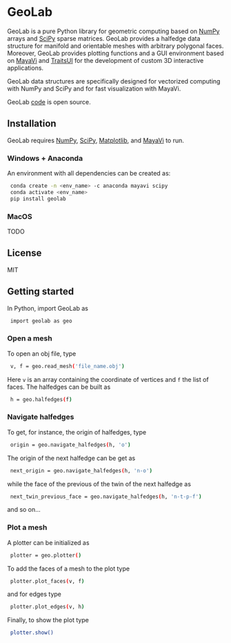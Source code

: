 # GeoLab

GeoLab is a pure Python library for geometric computing based on [NumPy](https://numpy.org/) arrays and [SciPy](https://www.scipy.org/) sparse matrices.
GeoLab provides a halfedge data structure for manifold and orientable meshes with arbitrary polygonal faces.
Moreover, GeoLab provides plotting functions and a GUI environment based on [MayaVi](https://docs.enthought.com/mayavi/mayavi/) and [TraitsUI](https://docs.enthought.com/traitsui/) for the development of custom 3D interactive applications.

GeoLab data structures are specifically designed for vectorized computing with NumPy and SciPy and for fast visualization with MayaVi.

GeoLab [code](https://github.com/DavidePellis/geolab) is open source.

## Installation

GeoLab requires [NumPy](https://numpy.org/), [SciPy](https://www.scipy.org/), [Matplotlib](https://matplotlib.org/), and [MayaVi](https://docs.enthought.com/mayavi/mayavi/) to run.


### Windows + Anaconda
An environment with all dependencies can be created as:
```sh
 conda create -n <env_name> -c anaconda mayavi scipy
 conda activate <env_name>
 pip install geolab
```

### MacOS
TODO


License
----

MIT

## Getting started
In Python, import GeoLab as
```sh
 import geolab as geo
```
### Open a mesh
To open an obj file, type
```sh
 v, f = geo.read_mesh('file_name.obj')
```
Here `v` is an array containing the coordinate of vertices and `f` the list of faces.
The halfedges can be built as
```sh
 h = geo.halfedges(f)
```
### Navigate halfedges
To get, for instance, the origin of halfedges, type
```sh
 origin = geo.navigate_halfedges(h, 'o')
```
The origin of the next halfedge can be get as
```sh
 next_origin = geo.navigate_halfedges(h, 'n-o')
```
while the face of the previous of the twin of the next halfedge as
```sh
 next_twin_previous_face = geo.navigate_halfedges(h, 'n-t-p-f')
```
and so on...

### Plot a mesh
A plotter can be initialized as
```sh
 plotter = geo.plotter()
```
To add the faces of a mesh to the plot type
```sh
 plotter.plot_faces(v, f)
```
and for edges type
```sh
 plotter.plot_edges(v, h)
```
Finally, to show the plot type
```sh
 plotter.show()
```





